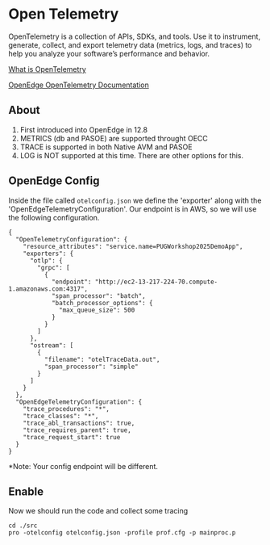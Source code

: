 # Open Telemetry
OpenTelemetry is a collection of APIs, SDKs, and tools. Use it to instrument, generate, collect, and export telemetry data (metrics, logs, and traces) to help you analyze your software’s performance and behavior.

[What is OpenTelemetry ](https://opentelemetry.io/docs/what-is-opentelemetry/)

[OpenEdge OpenTelemetry Documentation](https://docs.progress.com/bundle/openedge-abl-troubleshoot-applications/page/Monitor-ABL-applications-using-OpenTelemetry.html)

## About
1. First introduced into OpenEdge in 12.8
2. METRICS (db and PASOE) are supported throught OECC
3. TRACE is supported in both Native AVM and PASOE
4. LOG is NOT supported at this time. There are other options for this.

## OpenEdge Config
Inside the file called ```otelconfig.json``` we define the 'exporter' along with the 'OpenEdgeTelemetryConfiguration'. Our endpoint is in AWS, so we will use the following configuration. 
```
{
  "OpenTelemetryConfiguration": {
    "resource_attributes": "service.name=PUGWorkshop2025DemoApp",
    "exporters": {
      "otlp": {
        "grpc": [
          {
            "endpoint": "http://ec2-13-217-224-70.compute-1.amazonaws.com:4317",
            "span_processor": "batch",
            "batch_processor_options": {
              "max_queue_size": 500
            }
          }
        ]
      },
      "ostream": [
        {
          "filename": "otelTraceData.out",
          "span_processor": "simple"
        }
      ]
    }
  },
  "OpenEdgeTelemetryConfiguration": {
    "trace_procedures": "*",
    "trace_classes": "*",
    "trace_abl_transactions": true,
    "trace_requires_parent": true,
    "trace_request_start": true
  }
}
```
*Note: Your config endpoint will be different.

## Enable 
Now we should run the code and collect some tracing
```
cd ./src
pro -otelconfig otelconfig.json -profile prof.cfg -p mainproc.p
```
